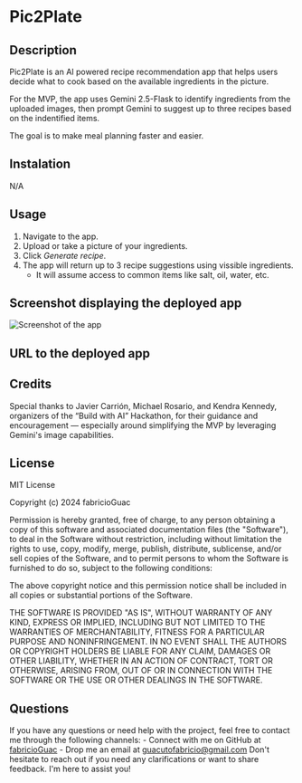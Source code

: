 # Pic2Plate

## Description 

Pic2Plate is an AI powered recipe recommendation app that helps users decide what to cook based on the available ingredients in the picture.

For the MVP, the app uses Gemini 2.5-Flask to identify ingredients from the uploaded images, then prompt Gemini to suggest up to three recipes based on the indentified items.

The goal is to make meal planning faster and easier.

## Instalation

N/A

## Usage

1. Navigate to the app.
2. Upload or take a picture of your ingredients.
3. Click *Generate recipe*.
4. The app will return up to 3 recipe suggestions using vissible ingredients.
    * It will assume access to common items like salt, oil, water, etc.

## Screenshot displaying the deployed app

![Screenshot of the app]()

## URL to the deployed app



## Credits

Special thanks to Javier Carrión, Michael Rosario, and Kendra Kennedy, organizers of the “Build with AI” Hackathon, for their guidance and encouragement — especially around simplifying the MVP by leveraging Gemini's image capabilities.


## License

MIT License

Copyright (c) 2024 fabricioGuac

Permission is hereby granted, free of charge, to any person obtaining a copy
of this software and associated documentation files (the "Software"), to deal
in the Software without restriction, including without limitation the rights
to use, copy, modify, merge, publish, distribute, sublicense, and/or sell
copies of the Software, and to permit persons to whom the Software is
furnished to do so, subject to the following conditions:

The above copyright notice and this permission notice shall be included in all
copies or substantial portions of the Software.

THE SOFTWARE IS PROVIDED "AS IS", WITHOUT WARRANTY OF ANY KIND, EXPRESS OR
IMPLIED, INCLUDING BUT NOT LIMITED TO THE WARRANTIES OF MERCHANTABILITY,
FITNESS FOR A PARTICULAR PURPOSE AND NONINFRINGEMENT. IN NO EVENT SHALL THE
AUTHORS OR COPYRIGHT HOLDERS BE LIABLE FOR ANY CLAIM, DAMAGES OR OTHER
LIABILITY, WHETHER IN AN ACTION OF CONTRACT, TORT OR OTHERWISE, ARISING FROM,
OUT OF OR IN CONNECTION WITH THE SOFTWARE OR THE USE OR OTHER DEALINGS IN THE
SOFTWARE.

## Questions

If you have any questions or need help with the project, feel free to contact me through the following channels: - Connect with me on GitHub at [fabricioGuac](https://github.com/fabricioGuac)  - Drop me an email at [guacutofabricio@gmail.com](https://github.com/guacutofabricio@gmail.com)   Don't hesitate to reach out if you need any clarifications or want to share feedback. I'm here to assist you!